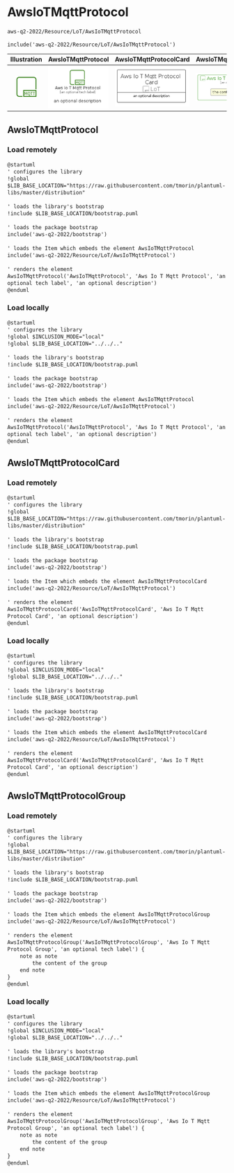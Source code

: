 # AwsIoTMqttProtocol


```text
aws-q2-2022/Resource/LoT/AwsIoTMqttProtocol
```

```text
include('aws-q2-2022/Resource/LoT/AwsIoTMqttProtocol')
```



| Illustration | AwsIoTMqttProtocol | AwsIoTMqttProtocolCard | AwsIoTMqttProtocolGroup |
| :---: | :---: | :---: | :---: |
| ![illustration for Illustration](../../../aws-q2-2022/Resource/LoT/AwsIoTMqttProtocol.png) | ![illustration for AwsIoTMqttProtocol](../../../aws-q2-2022/Resource/LoT/AwsIoTMqttProtocol.Local.png) | ![illustration for AwsIoTMqttProtocolCard](../../../aws-q2-2022/Resource/LoT/AwsIoTMqttProtocolCard.Local.png) | ![illustration for AwsIoTMqttProtocolGroup](../../../aws-q2-2022/Resource/LoT/AwsIoTMqttProtocolGroup.Local.png) |




## AwsIoTMqttProtocol

### Load remotely
```plantuml
@startuml
' configures the library
!global $LIB_BASE_LOCATION="https://raw.githubusercontent.com/tmorin/plantuml-libs/master/distribution"

' loads the library's bootstrap
!include $LIB_BASE_LOCATION/bootstrap.puml

' loads the package bootstrap
include('aws-q2-2022/bootstrap')

' loads the Item which embeds the element AwsIoTMqttProtocol
include('aws-q2-2022/Resource/LoT/AwsIoTMqttProtocol')

' renders the element
AwsIoTMqttProtocol('AwsIoTMqttProtocol', 'Aws Io T Mqtt Protocol', 'an optional tech label', 'an optional description')
@enduml
```

### Load locally
```plantuml
@startuml
' configures the library
!global $INCLUSION_MODE="local"
!global $LIB_BASE_LOCATION="../../.."

' loads the library's bootstrap
!include $LIB_BASE_LOCATION/bootstrap.puml

' loads the package bootstrap
include('aws-q2-2022/bootstrap')

' loads the Item which embeds the element AwsIoTMqttProtocol
include('aws-q2-2022/Resource/LoT/AwsIoTMqttProtocol')

' renders the element
AwsIoTMqttProtocol('AwsIoTMqttProtocol', 'Aws Io T Mqtt Protocol', 'an optional tech label', 'an optional description')
@enduml
```

## AwsIoTMqttProtocolCard

### Load remotely
```plantuml
@startuml
' configures the library
!global $LIB_BASE_LOCATION="https://raw.githubusercontent.com/tmorin/plantuml-libs/master/distribution"

' loads the library's bootstrap
!include $LIB_BASE_LOCATION/bootstrap.puml

' loads the package bootstrap
include('aws-q2-2022/bootstrap')

' loads the Item which embeds the element AwsIoTMqttProtocolCard
include('aws-q2-2022/Resource/LoT/AwsIoTMqttProtocol')

' renders the element
AwsIoTMqttProtocolCard('AwsIoTMqttProtocolCard', 'Aws Io T Mqtt Protocol Card', 'an optional description')
@enduml
```

### Load locally
```plantuml
@startuml
' configures the library
!global $INCLUSION_MODE="local"
!global $LIB_BASE_LOCATION="../../.."

' loads the library's bootstrap
!include $LIB_BASE_LOCATION/bootstrap.puml

' loads the package bootstrap
include('aws-q2-2022/bootstrap')

' loads the Item which embeds the element AwsIoTMqttProtocolCard
include('aws-q2-2022/Resource/LoT/AwsIoTMqttProtocol')

' renders the element
AwsIoTMqttProtocolCard('AwsIoTMqttProtocolCard', 'Aws Io T Mqtt Protocol Card', 'an optional description')
@enduml
```

## AwsIoTMqttProtocolGroup

### Load remotely
```plantuml
@startuml
' configures the library
!global $LIB_BASE_LOCATION="https://raw.githubusercontent.com/tmorin/plantuml-libs/master/distribution"

' loads the library's bootstrap
!include $LIB_BASE_LOCATION/bootstrap.puml

' loads the package bootstrap
include('aws-q2-2022/bootstrap')

' loads the Item which embeds the element AwsIoTMqttProtocolGroup
include('aws-q2-2022/Resource/LoT/AwsIoTMqttProtocol')

' renders the element
AwsIoTMqttProtocolGroup('AwsIoTMqttProtocolGroup', 'Aws Io T Mqtt Protocol Group', 'an optional tech label') {
    note as note
        the content of the group
    end note
}
@enduml
```

### Load locally
```plantuml
@startuml
' configures the library
!global $INCLUSION_MODE="local"
!global $LIB_BASE_LOCATION="../../.."

' loads the library's bootstrap
!include $LIB_BASE_LOCATION/bootstrap.puml

' loads the package bootstrap
include('aws-q2-2022/bootstrap')

' loads the Item which embeds the element AwsIoTMqttProtocolGroup
include('aws-q2-2022/Resource/LoT/AwsIoTMqttProtocol')

' renders the element
AwsIoTMqttProtocolGroup('AwsIoTMqttProtocolGroup', 'Aws Io T Mqtt Protocol Group', 'an optional tech label') {
    note as note
        the content of the group
    end note
}
@enduml
```


